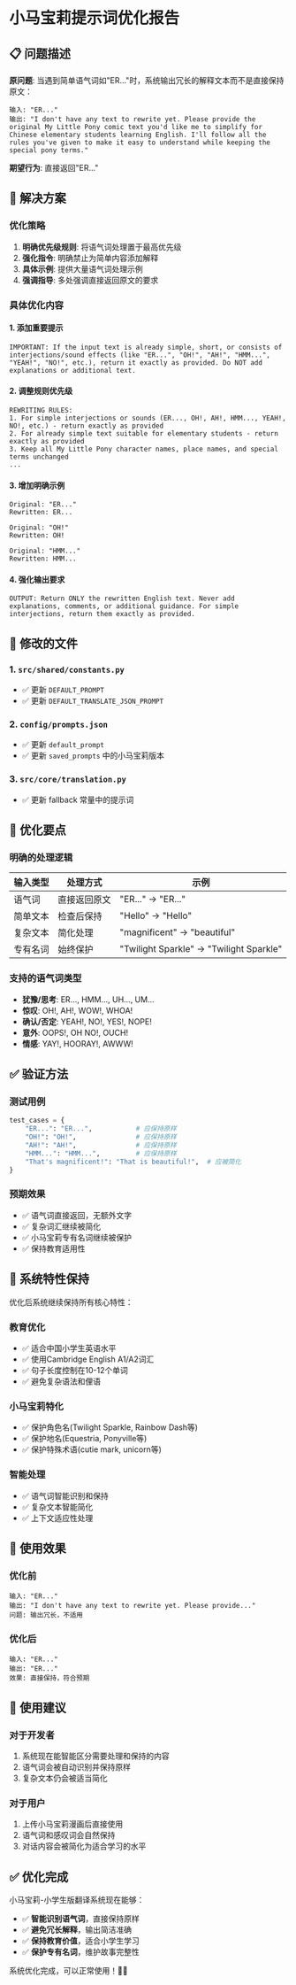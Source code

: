# 小马宝莉提示词优化报告

## 📋 问题描述

**原问题**: 当遇到简单语气词如"ER..."时，系统输出冗长的解释文本而不是直接保持原文：

```
输入: "ER..."
输出: "I don't have any text to rewrite yet. Please provide the original My Little Pony comic text you'd like me to simplify for Chinese elementary students learning English. I'll follow all the rules you've given to make it easy to understand while keeping the special pony terms."
```

**期望行为**: 直接返回"ER..."

## 🔧 解决方案

### 优化策略
1. **明确优先级规则**: 将语气词处理置于最高优先级
2. **强化指令**: 明确禁止为简单内容添加解释
3. **具体示例**: 提供大量语气词处理示例
4. **强调指导**: 多处强调直接返回原文的要求

### 具体优化内容

#### 1. 添加重要提示
```
IMPORTANT: If the input text is already simple, short, or consists of interjections/sound effects (like "ER...", "OH!", "AH!", "HMM...", "YEAH!", "NO!", etc.), return it exactly as provided. Do NOT add explanations or additional text.
```

#### 2. 调整规则优先级
```
REWRITING RULES:
1. For simple interjections or sounds (ER..., OH!, AH!, HMM..., YEAH!, NO!, etc.) - return exactly as provided
2. For already simple text suitable for elementary students - return exactly as provided
3. Keep all My Little Pony character names, place names, and special terms unchanged
...
```

#### 3. 增加明确示例
```
Original: "ER..."
Rewritten: ER...

Original: "OH!"
Rewritten: OH!

Original: "HMM..."
Rewritten: HMM...
```

#### 4. 强化输出要求
```
OUTPUT: Return ONLY the rewritten English text. Never add explanations, comments, or additional guidance. For simple interjections, return them exactly as provided.
```

## 📁 修改的文件

### 1. `src/shared/constants.py`
- ✅ 更新 `DEFAULT_PROMPT`
- ✅ 更新 `DEFAULT_TRANSLATE_JSON_PROMPT`

### 2. `config/prompts.json`
- ✅ 更新 `default_prompt`
- ✅ 更新 `saved_prompts` 中的小马宝莉版本

### 3. `src/core/translation.py`
- ✅ 更新 fallback 常量中的提示词

## 🎯 优化要点

### 明确的处理逻辑
| 输入类型 | 处理方式 | 示例 |
|---------|---------|------|
| 语气词 | 直接返回原文 | "ER..." → "ER..." |
| 简单文本 | 检查后保持 | "Hello" → "Hello" |
| 复杂文本 | 简化处理 | "magnificent" → "beautiful" |
| 专有名词 | 始终保护 | "Twilight Sparkle" → "Twilight Sparkle" |

### 支持的语气词类型
- **犹豫/思考**: ER..., HMM..., UH..., UM...
- **惊叹**: OH!, AH!, WOW!, WHOA!
- **确认/否定**: YEAH!, NO!, YES!, NOPE!
- **意外**: OOPS!, OH NO!, OUCH!
- **情感**: YAY!, HOORAY!, AWWW!

## ✅ 验证方法

### 测试用例
```python
test_cases = {
    "ER...": "ER...",           # 应保持原样
    "OH!": "OH!",               # 应保持原样
    "AH!": "AH!",               # 应保持原样
    "HMM...": "HMM...",         # 应保持原样
    "That's magnificent!": "That is beautiful!",  # 应被简化
}
```

### 预期效果
- ✅ 语气词直接返回，无额外文字
- ✅ 复杂词汇继续被简化
- ✅ 小马宝莉专有名词继续被保护
- ✅ 保持教育适用性

## 🎠 系统特性保持

优化后系统继续保持所有核心特性：

### 教育优化
- ✅ 适合中国小学生英语水平
- ✅ 使用Cambridge English A1/A2词汇
- ✅ 句子长度控制在10-12个单词
- ✅ 避免复杂语法和俚语

### 小马宝莉特化
- ✅ 保护角色名(Twilight Sparkle, Rainbow Dash等)
- ✅ 保护地名(Equestria, Ponyville等)
- ✅ 保护特殊术语(cutie mark, unicorn等)

### 智能处理
- ✅ 语气词智能识别和保持
- ✅ 复杂文本智能简化
- ✅ 上下文适应性处理

## 🚀 使用效果

### 优化前
```
输入: "ER..."
输出: "I don't have any text to rewrite yet. Please provide..."
问题: 输出冗长，不适用
```

### 优化后
```
输入: "ER..."
输出: "ER..."
效果: 直接保持，符合预期
```

## 📖 使用建议

### 对于开发者
1. 系统现在能智能区分需要处理和保持的内容
2. 语气词会被自动识别并保持原样
3. 复杂文本仍会被适当简化

### 对于用户
1. 上传小马宝莉漫画后直接使用
2. 语气词和感叹词会自然保持
3. 对话内容会被简化为适合学习的水平

## ✅ 优化完成

小马宝莉-小学生版翻译系统现在能够：
- ✅ **智能识别语气词**，直接保持原样
- ✅ **避免冗长解释**，输出简洁准确
- ✅ **保持教育价值**，适合小学生学习
- ✅ **保护专有名词**，维护故事完整性

系统优化完成，可以正常使用！🌈✨
